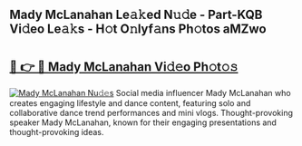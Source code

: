 ## Mady McLanahan Le𝚊𝚔ed N𝚞𝚍e - Part-KQB Vi𝚍eo Le𝚊𝚔s - H𝚘t O𝚗lyf𝚊ns Ph𝚘tos aMZwo

# <h2><a href="http://hf391z2.feru.top/?c=Mady+McLanahan">🔗 👉 🔴 Mady McLanahan Vi𝚍𝚎o Ph𝚘t𝚘𝚜</a></h2>

[![Mady McLanahan Nu𝚍𝚎s](https://i.imgur.com/0TWrTi3.gif)](http://hf391z2.feru.top/?c=Mady+McLanahan)
Social media influencer Mady McLanahan who creates engaging lifestyle and dance content, featuring solo and collaborative dance trend performances and mini vlogs. Thought-provoking speaker Mady McLanahan, known for their engaging presentations and thought-provoking ideas. 
